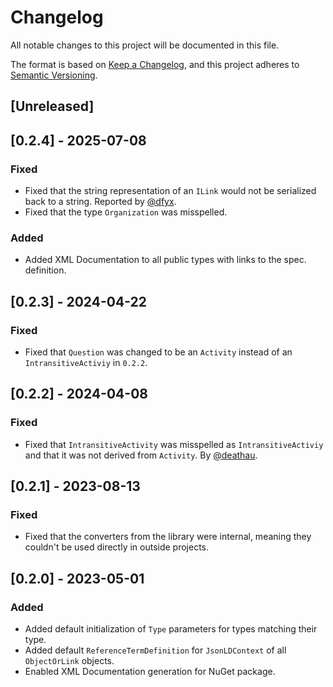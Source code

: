 # Changelog
All notable changes to this project will be documented in this file.

The format is based on [Keep a Changelog](https://keepachangelog.com/en/1.0.0/),
and this project adheres to [Semantic Versioning](https://semver.org/spec/v2.0.0.html).

## [Unreleased]

## [0.2.4] - 2025-07-08
### Fixed
- Fixed that the string representation of an `ILink` would not be serialized back to a string. Reported by [@dfyx](https://github.com/dfyx).
- Fixed that the type `Organization` was misspelled.
### Added
- Added XML Documentation to all public types with links to the spec. definition.

## [0.2.3] - 2024-04-22
### Fixed
- Fixed that `Question` was changed to be an `Activity` instead of an `IntransitiveActiviy` in `0.2.2`.

## [0.2.2] - 2024-04-08
### Fixed
- Fixed that `IntransitiveActivity` was misspelled as `IntransitiveActiviy` and that it was not derived from `Activity`. By [@deathau](https://github.com/deathau).

## [0.2.1] - 2023-08-13
### Fixed
- Fixed that the converters from the library were internal, meaning they couldn't be used directly in outside projects.

## [0.2.0] - 2023-05-01
### Added
- Added default initialization of `Type` parameters for types matching their type.
- Added default `ReferenceTermDefinition` for `JsonLDContext` of all `ObjectOrLink` objects.
- Enabled XML Documentation generation for NuGet package.
